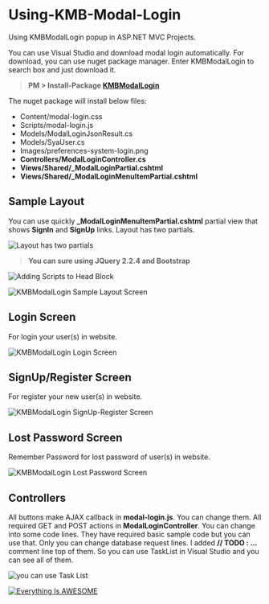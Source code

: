 # Using-KMB-Modal-Login
Using KMBModalLogin popup in ASP.NET MVC Projects. 

You can use Visual Studio and download modal login automatically. For download, you can use nuget package manager. Enter KMBModalLogin to search box and just download it. 

> **PM > Install-Package [KMBModalLogin](https://www.nuget.org/packages/KMBModalLogin/)**

The nuget package will install below files:
* Content/modal-login.css
* Scripts/modal-login.js
* Models/ModalLoginJsonResult.cs
* Models/SyaUser.cs
* Images/preferences-system-login.png
* **Controllers/ModalLoginController.cs**
* **Views/Shared/_ModalLoginPartial.cshtml**
* **Views/Shared/_ModalLoginMenuItemPartial.cshtml**

## Sample Layout

You can use quickly **_ModalLoginMenuItemPartial.cshtml** partial view that shows **SignIn** and **SignUp** links.
Layout has two partials.

![Layout has two partials](http://goo.gl/uqy1Es)

> **You can sure using JQuery 2.2.4 and Bootstrap**  

![Adding Scripts to Head Block](http://goo.gl/rxro8n)

![KMBModalLogin Sample Layout Screen](https://goo.gl/pK73hF)

## Login Screen

For login your user(s) in website.

![KMBModalLogin Login Screen](https://goo.gl/rre4Px)

## SignUp/Register Screen

For register your new user(s) in website.

![KMBModalLogin SignUp-Register Screen](https://goo.gl/bEyp7O)

## Lost Password Screen

Remember Password for lost password of user(s) in website.

![KMBModalLogin Lost Password Screen](https://goo.gl/xaA5iN)

## Controllers

All buttons make AJAX callback in **modal-login.js**. You can change them. All required GET and POST actions in **ModalLoginController**. You can change into some code lines. They have required basic sample code but you can use that. Only you can change database request lines. I added **// TODO : ...** comment line top of them. So you can use TaskList in Visual Studio and you can see all of them. 

![you can use Task List](https://goo.gl/XfyzEx)

[![Everything Is AWESOME](http://img.youtube.com/vi/StTqXEQ2l-Y/0.jpg)](https://www.youtube.com/watch?v=StTqXEQ2l-Y "Everything Is AWESOME")
